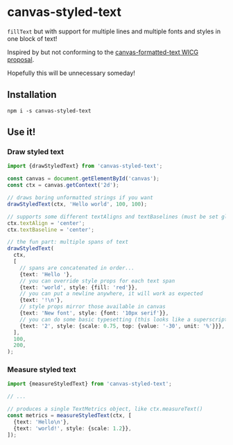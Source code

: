 # canvas-styled-text

`fillText` but with support for multiple lines and multiple fonts and styles in one block of text!

Inspired by but not conforming to the [canvas-formatted-text WICG proposal](https://github.com/WICG/canvas-formatted-text).

Hopefully this will be unnecessary someday!

## Installation

`npm i -s canvas-styled-text`

## Use it!

### Draw styled text

```typescript
import {drawStyledText} from 'canvas-styled-text';

const canvas = document.getElementById('canvas');
const ctx = canvas.getContext('2d');

// draws boring unformatted strings if you want
drawStyledText(ctx, 'Hello world', 100, 100);

// supports some different textAligns and textBaselines (must be set globally)
ctx.textAlign = 'center';
ctx.textBaseline = 'center';

// the fun part: multiple spans of text
drawStyledText(
  ctx,
  [
    // spans are concatenated in order...
    {text: 'Hello '},
    // you can override style props for each text span
    {text: 'world', style: {fill: 'red'}},
    // you can put a newline anywhere, it will work as expected
    {text: '!\n'},
    // style props mirror those available in canvas
    {text: 'New font', style: {font: '10px serif'}},
    // you can do some basic typesetting (this looks like a superscript)
    {text: '2', style: {scale: 0.75, top: {value: '-30', unit: '%'}}},
  ],
  100,
  200,
);
```

### Measure styled text

```typescript
import {measureStyledText} from 'canvas-styled-text';

// ...

// produces a single TextMetrics object, like ctx.measureText()
const metrics = measureStyledText(ctx, [
  {text: 'Hello\n'},
  {text: 'world!', style: {scale: 1.2}},
]);
```
